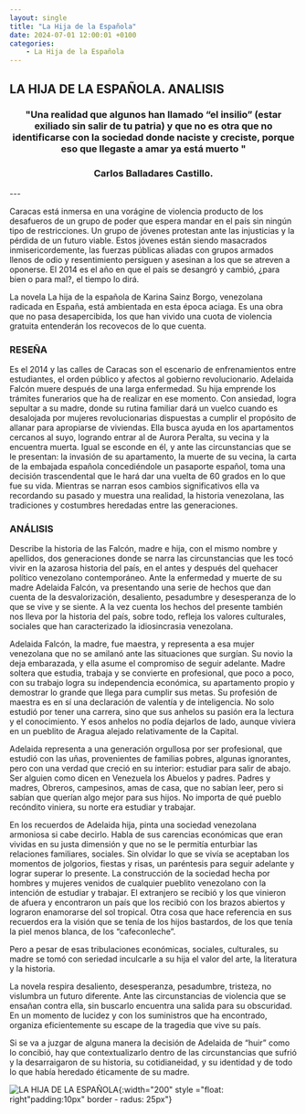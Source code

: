 ```yaml
---
layout: single
title: "La Hija de la Española"
date: 2024-07-01 12:00:01 +0100
categories: 
    - La Hija de la Española
---
```

<h2>LA HIJA DE LA ESPAÑOLA. ANALISIS</h2>




<center><h3>"Una realidad que algunos han llamado “el insilio” 
(estar exiliado sin salir de tu patria) y que no es otra 
que no identificarse con la sociedad donde naciste 
y creciste, porque eso que llegaste a amar ya está muerto
"</h3> </center>
<center><h3>Carlos Balladares Castillo.</h3></center>
---

Caracas está inmersa en una vorágine de violencia producto de los desafueros de un grupo de poder 
que espera mandar en el país sin ningún tipo de restricciones. Un grupo de jóvenes protestan ante 
las injusticias y la pérdida de un futuro viable. Estos jóvenes están siendo masacrados 
inmisericordemente, las fuerzas públicas aliadas con grupos armados llenos de odio y 
resentimiento persiguen y asesinan a los que se atreven a oponerse.  El 2014 es el año en que el 
país se desangró y cambió, ¿para bien o para mal?, el tiempo lo dirá. 


La novela La hija de la española de Karina Sainz Borgo, venezolana radicada en España, está 
ambientada en esta época aciaga. Es una obra que no pasa desapercibida, los que han vivido una 
cuota de violencia gratuita entenderán los recovecos de lo que cuenta. 

<H3>RESEÑA</H3>

Es el 2014 y las calles de Caracas son el escenario de enfrenamientos entre estudiantes, el orden 
público y afectos al gobierno revolucionario. Adelaida Falcón muere después de una larga 
enfermedad. Su hija emprende los trámites funerarios que ha de realizar en ese momento. Con 
ansiedad, logra sepultar a su madre, donde su rutina familiar dará un vuelco cuando es desalojada 
por mujeres revolucionarias dispuestas a cumplir el propósito de allanar para apropiarse de 
viviendas.  Ella busca ayuda en los apartamentos cercanos al suyo, logrando entrar al de Aurora 
Peralta, su vecina y la encuentra muerta. Igual se esconde en él, y ante las circunstancias que 
se le presentan: la invasión de su apartamento, la muerte de su vecina, la carta de la embajada 
española concediéndole un pasaporte español, toma una decisión trascendental que le hará dar una 
vuelta de 60 grados en lo que fue su vida. Mientras se narran esos cambios significativos ella va 
recordando su pasado y muestra una realidad, la historia venezolana, las tradiciones y costumbres 
heredadas entre las generaciones.

<H3>ANÁLISIS</H3>

Describe la historia de las Falcón, madre e hija, con el mismo nombre y apellidos, dos 
generaciones donde se narra las circunstancias que les tocó vivir en la azarosa historia del 
país, en el antes y después del quehacer político venezolano contemporáneo. Ante la enfermedad y 
muerte de su madre Adelaida Falcón, va presentando una serie de hechos que dan cuenta de la 
desvalorización,  desaliento,  pesadumbre y  desesperanza de lo que se vive y se siente. A la vez 
cuenta los hechos del presente también nos lleva por la historia del país, sobre todo, refleja 
los valores culturales, sociales que han caracterizado la idiosincrasia venezolana. 

Adelaida Falcón, la madre, fue maestra, y representa a esa mujer venezolana que no se amilanó 
ante las situaciones que surgían. Su novio la deja embarazada, y ella asume el compromiso de 
seguir adelante. Madre soltera que estudia, trabaja y se convierte en profesional, que poco a 
poco, con su trabajo logra su independencia económica, su apartamento propio y demostrar lo 
grande que llega para cumplir sus metas. Su profesión de maestra es en sí una declaración de 
valentía y de inteligencia. No solo estudió por tener una carrera, sino que sus anhelos su pasión 
era la lectura y el conocimiento. Y esos anhelos no podía dejarlos de lado, aunque viviera en un 
pueblito de Aragua alejado relativamente de la Capital. 


Adelaida representa a una generación orgullosa por ser profesional, que estudió con las uñas, 
provenientes de familias pobres, algunas ignorantes, pero con una verdad que creció en su 
interior: estudiar para salir de abajo. Ser alguien como dicen en Venezuela los Abuelos y padres. 
Padres y madres, Obreros, campesinos, amas de casa, que no sabían leer, pero si sabían que 
querían algo mejor para sus hijos. No importa de qué pueblo recóndito viniera, su norte era 
estudiar y trabajar.


En los recuerdos de Adelaida hija, pinta una sociedad venezolana armoniosa si cabe decirlo. Habla 
de sus carencias económicas que eran vividas en su justa dimensión y que no se le permitía 
enturbiar las relaciones familiares, sociales. Sin olvidar lo que se vivía se aceptaban los 
momentos de jolgorios, fiestas y risas, un paréntesis para seguir adelante y lograr superar lo 
presente. La construcción de la sociedad hecha por hombres y mujeres venidos de cualquier 
pueblito venezolano con la intención de estudiar y trabajar. El extranjero se recibió y los que 
vinieron de afuera y encontraron un país que los recibió con los brazos abiertos y lograron 
enamorarse del sol tropical. Otra cosa que hace referencia en sus recuerdos era la visión que se 
tenía de los hijos bastardos, de los que tenía la piel menos blanca, de los “cafeconleche”. 


Pero a pesar de esas tribulaciones económicas,  sociales, culturales, su madre se tomó con 
seriedad inculcarle a su hija el valor del arte, la literatura y  la historia. 


La novela respira desaliento, desesperanza, pesadumbre, tristeza, no vislumbra un futuro 
diferente. Ante las circunstancias de violencia que se ensañan contra ella, sin buscarlo 
encuentra una salida para su obscuridad. En un momento de lucidez y con los suministros que ha 
encontrado, organiza eficientemente su escape de la tragedia que vive su país.

Si se va a juzgar de alguna manera la decisión de Adelaida de “huir” como lo concibió, hay que 
contextualizarlo dentro de las circunstancias que sufrió y la desarraigaron de su historia, su 
cotidianeidad, y  su identidad y de todo lo que había heredado éticamente de su madre.



![LA HIJA DE LA ESPAÑOLA](</![alt text](image-5.png)>){:width="200" style ="float: right"padding:10px" border - radus: 25px"}


